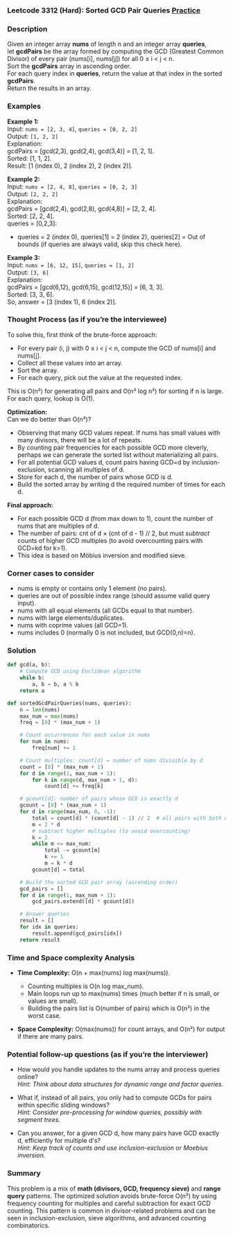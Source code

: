 ### Leetcode 3312 (Hard): Sorted GCD Pair Queries [Practice](https://leetcode.com/problems/sorted-gcd-pair-queries)

### Description  
Given an integer array **nums** of length n and an integer array **queries**,  
let **gcdPairs** be the array formed by computing the GCD (Greatest Common Divisor) of every pair (nums[i], nums[j]) for all 0 ≤ i < j < n.  
Sort the **gcdPairs** array in ascending order.  
For each query index in **queries**, return the value at that index in the sorted **gcdPairs**.  
Return the results in an array.

### Examples  

**Example 1:**  
Input: `nums = [2, 3, 4]`, `queries = [0, 2, 2]`  
Output: `[1, 2, 2]`  
Explanation:  
gcdPairs = [gcd(2,3), gcd(2,4), gcd(3,4)] = [1, 2, 1].  
Sorted: [1, 1, 2].  
Result: [1 (index 0), 2 (index 2), 2 (index 2)].

**Example 2:**  
Input: `nums = [2, 4, 8]`, `queries = [0, 2, 3]`  
Output: `[2, 2, 2]`  
Explanation:  
gcdPairs = [gcd(2,4), gcd(2,8), gcd(4,8)] = [2, 2, 4].  
Sorted: [2, 2, 4].  
queries = [0,2,3]:  
- queries = 2 (index 0), queries[1] = 2 (index 2), queries[2] = Out of bounds (if queries are always valid, skip this check here).

**Example 3:**  
Input: `nums = [6, 12, 15]`, `queries = [1, 2]`  
Output: `[3, 6]`  
Explanation:  
gcdPairs = [gcd(6,12), gcd(6,15), gcd(12,15)] = [6, 3, 3].  
Sorted: [3, 3, 6].  
So, answer = [3 (index 1), 6 (index 2)].

### Thought Process (as if you’re the interviewee)  
To solve this, first think of the brute-force approach:
- For every pair (i, j) with 0 ≤ i < j < n, compute the GCD of nums[i] and nums[j].
- Collect all these values into an array.
- Sort the array.
- For each query, pick out the value at the requested index.

This is O(n²) for generating all pairs and O(n² log n²) for sorting if n is large. For each query, lookup is O(1).

**Optimization:**  
Can we do better than O(n²)?  
- Observing that many GCD values repeat. If nums has small values with many divisors, there will be a lot of repeats.
- By counting pair frequencies for each possible GCD more cleverly, perhaps we can generate the sorted list without materializing all pairs.
- For all potential GCD values d, count pairs having GCD=d by inclusion-exclusion, scanning all multiples of d.
- Store for each d, the number of pairs whose GCD is d.
- Build the sorted array by writing d the required number of times for each d.

**Final approach:**  
- For each possible GCD d (from max down to 1), count the number of nums that are multiples of d.
- The number of pairs: cnt of d × (cnt of d - 1) // 2, but must *subtract* counts of higher GCD multiples (to avoid overcounting pairs with GCD=kd for k>1).
- This idea is based on Möbius inversion and modified sieve.

### Corner cases to consider  
- nums is empty or contains only 1 element (no pairs).
- queries are out of possible index range (should assume valid query input).
- nums with all equal elements (all GCDs equal to that number).
- nums with large elements/duplicates.
- nums with coprime values (all GCD=1).
- nums includes 0 (normally 0 is not included, but GCD(0,n)=n).

### Solution

```python
def gcd(a, b):
    # Compute GCD using Euclidean algorithm
    while b:
        a, b = b, a % b
    return a

def sortedGcdPairQueries(nums, queries):
    n = len(nums)
    max_num = max(nums)
    freq = [0] * (max_num + 1)

    # Count occurrences for each value in nums
    for num in nums:
        freq[num] += 1

    # Count multiples: count[d] = number of nums divisible by d
    count = [0] * (max_num + 1)
    for d in range(1, max_num + 1):
        for k in range(d, max_num + 1, d):
            count[d] += freq[k]

    # gcount[d]: number of pairs whose GCD is exactly d
    gcount = [0] * (max_num + 1)
    for d in range(max_num, 0, -1):
        total = count[d] * (count[d] - 1) // 2  # all pairs with both divisible by d
        m = 2 * d
        # subtract higher multiples (to avoid overcounting)
        k = 2
        while m <= max_num:
            total -= gcount[m]
            k += 1
            m = k * d
        gcount[d] = total

    # Build the sorted GCD pair array (ascending order)
    gcd_pairs = []
    for d in range(1, max_num + 1):
        gcd_pairs.extend([d] * gcount[d])

    # Answer queries
    result = []
    for idx in queries:
        result.append(gcd_pairs[idx])
    return result
```

### Time and Space complexity Analysis  

- **Time Complexity:** O(n + max(nums) log max(nums)).  
  - Counting multiples is O(n log max_num).
  - Main loops run up to max(nums) times (much better if n is small, or values are small).
  - Building the pairs list is O(number of pairs) which is O(n²) in the worst case.

- **Space Complexity:** O(max(nums)) for count arrays, and O(n²) for output if there are many pairs.

### Potential follow-up questions (as if you’re the interviewer)  

- How would you handle updates to the nums array and process queries online?  
  *Hint: Think about data structures for dynamic range and factor queries.*

- What if, instead of all pairs, you only had to compute GCDs for pairs within specific sliding windows?  
  *Hint: Consider pre-processing for window queries, possibly with segment trees.*

- Can you answer, for a given GCD d, how many pairs have GCD exactly d, efficiently for multiple d's?  
  *Hint: Keep track of counts and use inclusion-exclusion or Moebius inversion.*

### Summary
This problem is a mix of **math (divisors, GCD, frequency sieve)** and **range query** patterns. The optimized solution avoids brute-force O(n²) by using frequency counting for multiples and careful subtraction for exact GCD counting. This pattern is common in divisor-related problems and can be seen in inclusion-exclusion, sieve algorithms, and advanced counting combinatorics.